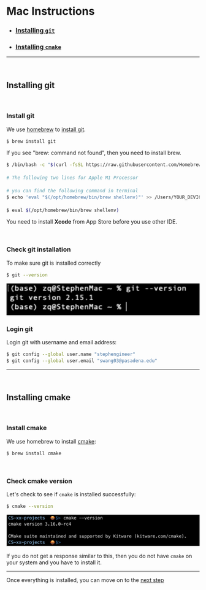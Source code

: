 # Mac Instructions</br>

- ### [Installing `git`](#mac_installing_git)</br>
- ### [Installing `cmake`](#mac_installing_cmake)</br>

---

</br>

<a name="mac_installing_git"></a>

## Installing git

</br>

### Install git

We use [homebrew](https://brew.sh/) to [install git](https://git-scm.com/download/mac).

```sh
$ brew install git
```

If you see "brew: command not found", then you need to install brew.

```sh
$ /bin/bash -c "$(curl -fsSL https://raw.githubusercontent.com/Homebrew/install/HEAD/install.sh)"

# The following two lines for Apple M1 Processor

# you can find the following command in terminal
$ echo 'eval "$(/opt/homebrew/bin/brew shellenv)"' >> /Users/YOUR_DEVICE_NAME/.zprofile

$ eval $(/opt/homebrew/bin/brew shellenv)
```

You need to install **Xcode** from App Store before you use other IDE.

</br>

### Check git installation

To make sure git is installed correctly

```sh 
$ git --version
```

<img src="images/mac_images/b-00-git_version.png" alt="git version" width="1000"/>

</br>

### Login git

Login git with username and email address:

```sh
$ git config --global user.name "stephengineer"
$ git config --global user.email "swang03@pasadena.edu"
```

---

</br>

<a name="mac_installing_cmake"></a>

## Installing cmake

</br>

### Install cmake

We use homebrew to install [cmake](https://cmake.org/):

```sh
$ brew install cmake
```

</br>

### Check cmake version

Let's check to see if `cmake` is installed successfully:

```sh
$ cmake --version
```

<img src="images/mac_images/b-00-cmake_version.png" alt="cmake version" width="1000"/>

</br>

If you do not get a response similar to this, then you do not have `cmake` on your system and you have to install it.

---

Once everything is installed, you can move on to the [next step](start_project.md)